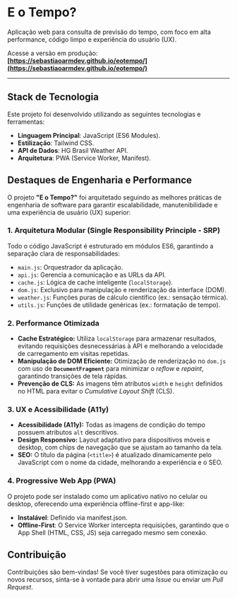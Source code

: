 # E o Tempo?

Aplicação web para consulta de previsão do tempo, com foco em alta performance, código limpo e experiência do usuário (UX).

Acesse a versão em produção: **[https://sebastiaoarmdev.github.io/eotempo/](https://sebastiaoarmdev.github.io/eotempo/)**

-----

## Stack de Tecnologia

Este projeto foi desenvolvido utilizando as seguintes tecnologias e ferramentas:

* **Linguagem Principal**: JavaScript (ES6 Modules).
* **Estilização**: Tailwind CSS.
* **API de Dados**: HG Brasil Weather API.
* **Arquitetura**:	PWA (Service Worker, Manifest).

## Destaques de Engenharia e Performance

O projeto **"E o Tempo?"** foi arquitetado seguindo as melhores práticas de engenharia de software para garantir escalabilidade, manutenibilidade e uma experiência de usuário (UX) superior:

### 1\. Arquitetura Modular (Single Responsibility Principle - SRP)

Todo o código JavaScript é estruturado em módulos ES6, garantindo a separação clara de responsabilidades:

  * `main.js`: Orquestrador da aplicação.
  * `api.js`: Gerencia a comunicação e as URLs da API.
  * `cache.js`: Lógica de cache inteligente (`localStorage`).
  * `dom.js`: Exclusivo para manipulação e renderização da interface (DOM).
  * `weather.js`: Funções puras de cálculo científico (ex.: sensação térmica).
  * `utils.js`: Funções de utilidade genéricas (ex.: formatação de tempo).

### 2\. Performance Otimizada

  * **Cache Estratégico:** Utiliza `localStorage` para armazenar resultados, evitando requisições desnecessárias à API e melhorando a velocidade de carregamento em visitas repetidas.
  * **Manipulação de DOM Eficiente:** Otimização de renderização no `dom.js` com uso de **`DocumentFragment`** para minimizar o *reflow* e *repaint*, garantindo transições de tela rápidas.
  * **Prevenção de CLS:** As imagens têm atributos `width` e `height` definidos no HTML para evitar o *Cumulative Layout Shift* (CLS).

### 3\. UX e Acessibilidade (A11y)

  * **Acessibilidade (A11y):** Todas as imagens de condição do tempo possuem atributos `alt` descritivos.
  * **Design Responsivo:** Layout adaptativo para dispositivos móveis e desktop, com chips de navegação que se ajustam ao tamanho da tela.
  * **SEO:** O título da página (`<title>`) é atualizado dinamicamente pelo JavaScript com o nome da cidade, melhorando a experiência e o SEO.

### 4\. Progressive Web App (PWA)

O projeto pode ser instalado como um aplicativo nativo no celular ou desktop, oferecendo uma experiência offline-first e app-like:

  * **Instalável**: Definido via manifest.json.
  * **Offline-First**: O Service Worker intercepta requisições, garantindo que o App Shell (HTML, CSS, JS) seja carregado mesmo sem conexão.

## Contribuição

Contribuições são bem-vindas\! Se você tiver sugestões para otimização ou novos recursos, sinta-se à vontade para abrir uma *Issue* ou enviar um *Pull Request*.
